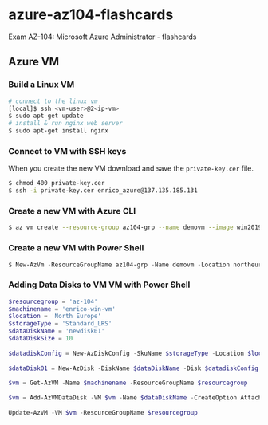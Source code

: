 # azure-az104-flashcards
Exam AZ-104: Microsoft Azure Administrator - flashcards
## Azure VM

### Build a Linux VM
```bash
# connect to the linux vm
[local]$ ssh <vm-user>@2<ip-vm>
$ sudo apt-get update
# install & run nginx web server
$ sudo apt-get install nginx
```
### Connect to VM with SSH keys
When you create the new VM download and save the `private-key.cer` file.
```bash
$ chmod 400 private-key.cer
$ ssh -i private-key.cer enrico_azure@137.135.185.131
```
### Create a new VM with Azure CLI
```bash
$ az vm create --resource-group az104-grp --name demovm --image win2019datacenter --admin-username enrico --location northeurope
```

### Create a new VM with Power Shell
```powershell
$ New-AzVm -ResourceGroupName az104-grp -Name demovm -Location northeurope -Image win2019datacenter
```

### Adding Data Disks to VM VM with Power Shell
```powershell
$resourcegroup = 'az-104'
$machinename = 'enrico-win-vm'
$location = 'North Europe'
$storageType = 'Standard_LRS'
$dataDiskName = 'newdisk01'
$dataDiskSize = 10
 
$datadiskConfig = New-AzDiskConfig -SkuName $storageType -Location $location -CreateOption Empty -DiskSizeGB $dataDiskSize
 
$dataDisk01 = New-AzDisk -DiskName $dataDiskName -Disk $datadiskConfig -ResourceGroupName $resourcegroup
 
$vm = Get-AzVM -Name $machinename -ResourceGroupName $resourcegroup
 
$vm = Add-AzVMDataDisk -VM $vm -Name $dataDiskName -CreateOption Attach -ManagedDiskId $dataDisk01.Id -Lun 1
 
Update-AzVM -VM $vm -ResourceGroupName $resourcegroup
```